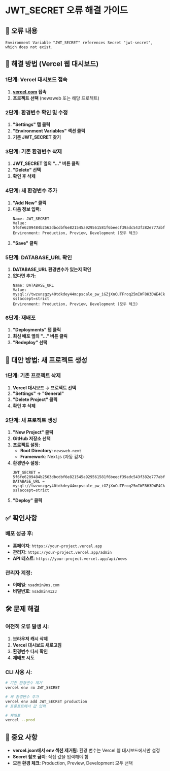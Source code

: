 # JWT_SECRET 오류 해결 가이드

## 🚨 오류 내용
```
Environment Variable "JWT_SECRET" references Secret "jwt-secret", which does not exist.
```

## 🔧 해결 방법 (Vercel 웹 대시보드)

### 1단계: Vercel 대시보드 접속
1. **[vercel.com](https://vercel.com) 접속**
2. **프로젝트 선택** (newsweb 또는 해당 프로젝트)

### 2단계: 환경변수 확인 및 수정
1. **"Settings" 탭 클릭**
2. **"Environment Variables" 섹션 클릭**
3. **기존 JWT_SECRET 찾기**

### 3단계: 기존 환경변수 삭제
1. **JWT_SECRET 옆의 "..." 버튼 클릭**
2. **"Delete" 선택**
3. **확인 후 삭제**

### 4단계: 새 환경변수 추가
1. **"Add New" 클릭**
2. **다음 정보 입력:**
   ```
   Name: JWT_SECRET
   Value: 5f6fe6209484b2563dbcdbf6e821545a929561581f6beecf39adc543f382e777abf05124f73deaca032dbbb6e55fd1b30c0fe3c514da8fbbddfcc5300fe66cae
   Environment: Production, Preview, Development (모두 체크)
   ```
3. **"Save" 클릭**

### 5단계: DATABASE_URL 확인
1. **DATABASE_URL 환경변수가 있는지 확인**
2. **없다면 추가:**
   ```
   Name: DATABASE_URL
   Value: mysql://twzunzgzy40tdkdey44m:pscale_pw_iGZjXnCuTFroq25mIWF8H3DWE4CkjkIxO421K6Pg2OB@gcp.connect.psdb.cloud/newsweb?sslaccept=strict
   Environment: Production, Preview, Development (모두 체크)
   ```

### 6단계: 재배포
1. **"Deployments" 탭 클릭**
2. **최신 배포 옆의 "..." 버튼 클릭**
3. **"Redeploy" 선택**

## 🔄 대안 방법: 새 프로젝트 생성

### 1단계: 기존 프로젝트 삭제
1. **Vercel 대시보드 → 프로젝트 선택**
2. **"Settings" → "General"**
3. **"Delete Project" 클릭**
4. **확인 후 삭제**

### 2단계: 새 프로젝트 생성
1. **"New Project" 클릭**
2. **GitHub 저장소 선택**
3. **프로젝트 설정:**
   - **Root Directory**: `newsweb-next`
   - **Framework**: Next.js (자동 감지)
4. **환경변수 설정:**
   ```
   JWT_SECRET = 5f6fe6209484b2563dbcdbf6e821545a929561581f6beecf39adc543f382e777abf05124f73deaca032dbbb6e55fd1b30c0fe3c514da8fbbddfcc5300fe66cae
   DATABASE_URL = mysql://twzunzgzy40tdkdey44m:pscale_pw_iGZjXnCuTFroq25mIWF8H3DWE4CkjkIxO421K6Pg2OB@gcp.connect.psdb.cloud/newsweb?sslaccept=strict
   ```
5. **"Deploy" 클릭**

## ✅ 확인사항

### 배포 성공 후:
- **홈페이지**: `https://your-project.vercel.app`
- **관리자**: `https://your-project.vercel.app/admin`
- **API 테스트**: `https://your-project.vercel.app/api/news`

### 관리자 계정:
- **이메일**: `nsadmin@ns.com`
- **비밀번호**: `nsadmin4123`

## 🛠️ 문제 해결

### 여전히 오류 발생 시:
1. **브라우저 캐시 삭제**
2. **Vercel 대시보드 새로고침**
3. **환경변수 다시 확인**
4. **재배포 시도**

### CLI 사용 시:
```bash
# 기존 환경변수 제거
vercel env rm JWT_SECRET

# 새 환경변수 추가
vercel env add JWT_SECRET production
# 프롬프트에서 값 입력

# 재배포
vercel --prod
```

## 📝 중요 사항

- **vercel.json에서 env 섹션 제거됨**: 환경 변수는 Vercel 웹 대시보드에서만 설정
- **Secret 참조 금지**: 직접 값을 입력해야 함
- **모든 환경 체크**: Production, Preview, Development 모두 선택 